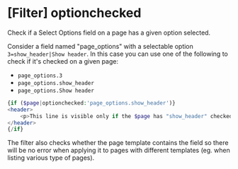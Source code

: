 # [Filter] optionchecked

Check if a Select Options field on a page has a given option selected.

Consider a field named "page_options" with a selectable option `3=show_header|Show header`. In this case you can use one of the following to check if it's checked on a given page:

* `page_options.3`
* `page_options.show_header`
* `page_options.Show header`

```php
{if ($page|optionchecked:'page_options.show_header')}
<header>
    <p>This line is visible only if the $page has "show_header" checked/selected.</p>
</header>
{/if}
```

The filter also checks whether the page template contains the field so there will be no error when applying it to pages with different templates (eg. when listing various type of pages).